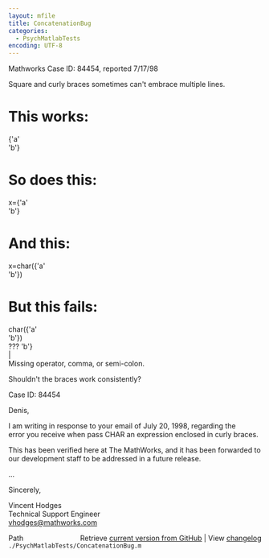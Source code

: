 ```yaml
---
layout: mfile
title: ConcatenationBug
categories:
  - PsychMatlabTests
encoding: UTF-8
---
```


Mathworks Case ID:  84454, reported 7/17/98  

Square and curly braces sometimes can't embrace multiple lines.  

# This works:  

{'a'  
'b'}  

# So does this:  

x={'a'  
'b'}  

# And this:  

x=char({'a'  
'b'})  

# But this fails:  

char({'a'  
'b'})  
??? 'b'}  
       |  
Missing operator, comma, or semi-colon.  


Shouldn't the braces work consistently?  

Case ID:  84454  

Denis,  

I am writing in response to your email of July 20, 1998, regarding the  
error you receive when pass CHAR an expression enclosed in curly braces.  

This has been verified here at The MathWorks, and it has been forwarded to  
our development staff to be addressed in a future release.  

...  

Sincerely,  

Vincent Hodges  
Technical Support Engineer  
vhodges@mathworks.com  


<div class="code_header" style="text-align:right;">
  <span style="float:left;">Path&nbsp;&nbsp;</span> <span class="counter">Retrieve <a href=
  "https://raw.github.com/Psychtoolbox-3/Psychtoolbox-3/beta/./PsychMatlabTests/ConcatenationBug.m">current version from GitHub</a> | View <a href=
  "https://github.com/Psychtoolbox-3/Psychtoolbox-3/commits/beta/./PsychMatlabTests/ConcatenationBug.m">changelog</a></span>
</div>
<div class="code">
  <code>./PsychMatlabTests/ConcatenationBug.m</code>
</div>
